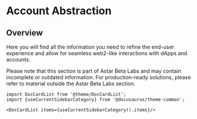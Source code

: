 # Account Abstraction

## Overview

Here you will find all the information you need to refine the end-user experience and allow for seamless web2-like interactions with dApps and accounts. 

Please note that this section is part of Astar Beta Labs and may contain incomplete or outdated information. For production-ready solutions, please refer to material outside the Astar Beta Labs section.

```mdx-code-block
import DocCardList from '@theme/DocCardList';
import {useCurrentSidebarCategory} from '@docusaurus/theme-common';

<DocCardList items={useCurrentSidebarCategory().items}/>
```